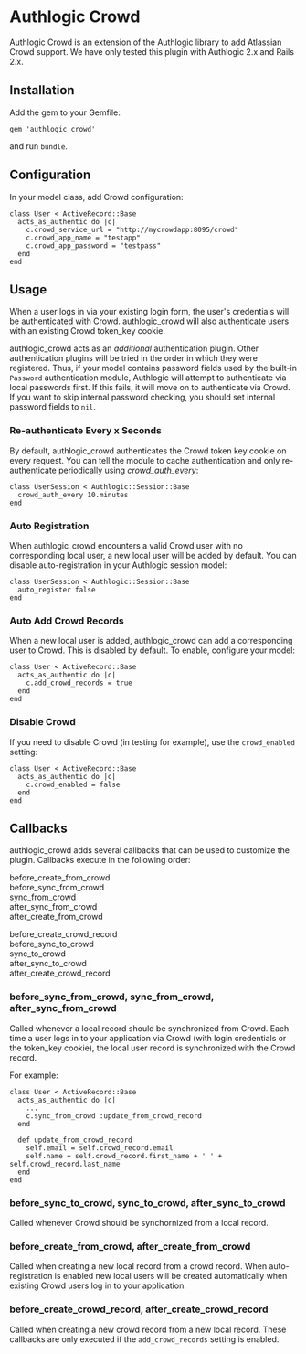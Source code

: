 Authlogic Crowd
===============

Authlogic Crowd is an extension of the Authlogic library to add Atlassian Crowd
support.  We have only tested this plugin with Authlogic 2.x and Rails 2.x.


## Installation

Add the gem to your Gemfile:

    gem 'authlogic_crowd'

and run `bundle`.


## Configuration

In your model class, add Crowd configuration:

    class User < ActiveRecord::Base
      acts_as_authentic do |c|
        c.crowd_service_url = "http://mycrowdapp:8095/crowd"
        c.crowd_app_name = "testapp"
        c.crowd_app_password = "testpass"
      end
    end


## Usage

When a user logs in via your existing login form, the user's credentials will
be authenticated with Crowd.  authlogic_crowd will also authenticate users with
an existing Crowd token_key cookie.

authlogic_crowd acts as an *additional* authentication plugin.  Other
authentication plugins will be tried in the order in which they were
registered.  Thus, if your model contains password fields used by the
built-in `Password` authentication module, Authlogic will attempt to
authenticate via local passwords first.  If this fails, it will move on to
authenticate via Crowd.  If you want to skip internal password checking, you
should set internal password fields to `nil`.


### Re-authenticate Every x Seconds

By default, authlogic_crowd authenticates the Crowd token key cookie on every
request.  You can tell the module to cache authentication and only
re-authenticate periodically using *crowd_auth_every*:

    class UserSession < Authlogic::Session::Base
      crowd_auth_every 10.minutes
    end


### Auto Registration

When authlogic_crowd encounters a valid Crowd user with no corresponding local
user, a new local user will be added by default.  You can disable
auto-registration in your Authlogic session model:

    class UserSession < Authlogic::Session::Base
      auto_register false
    end


### Auto Add Crowd Records

When a new local user is added, authlogic_crowd can add a corresponding user to
Crowd.  This is disabled by default.  To enable, configure your model:

    class User < ActiveRecord::Base
      acts_as_authentic do |c|
        c.add_crowd_records = true
      end
    end


### Disable Crowd

If you need to disable Crowd (in testing for example), use the `crowd_enabled`
setting:

    class User < ActiveRecord::Base
      acts_as_authentic do |c|
        c.crowd_enabled = false
      end
    end


## Callbacks

authlogic_crowd adds several callbacks that can be used to customize the
plugin.  Callbacks execute in the following order:

  before_create_from_crowd  
  before_sync_from_crowd  
  sync_from_crowd  
  after_sync_from_crowd  
  after_create_from_crowd  

  before_create_crowd_record  
  before_sync_to_crowd  
  sync_to_crowd  
  after_sync_to_crowd  
  after_create_crowd_record  

### before_sync_from_crowd, sync_from_crowd, after_sync_from_crowd

Called whenever a local record should be synchronized from Crowd.  Each time a
user logs in to your application via Crowd (with login credentials or the
token_key cookie), the local user record is synchronized with the Crowd record.

For example:

    class User < ActiveRecord::Base
      acts_as_authentic do |c|
        ...
        c.sync_from_crowd :update_from_crowd_record
      end

      def update_from_crowd_record
        self.email = self.crowd_record.email
        self.name = self.crowd_record.first_name + ' ' + self.crowd_record.last_name
      end
    end

### before_sync_to_crowd, sync_to_crowd, after_sync_to_crowd

Called whenever Crowd should be synchornized from a local record.

### before_create_from_crowd, after_create_from_crowd

Called when creating a new local record from a crowd record.  When
auto-registration is enabled new local users will be created automatically
when existing Crowd users log in to your application.

### before_create_crowd_record, after_create_crowd_record

Called when creating a new crowd record from a new local record.  These
callbacks are only executed if the `add_crowd_records` setting is enabled.

